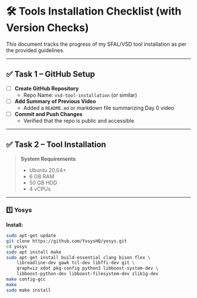 # 🛠️ Tools Installation Checklist (with Version Checks)

This document tracks the progress of my SFAL/VSD tool installation as per the provided guidelines.

---

## ✅ Task 1 – GitHub Setup
- [ ] **Create GitHub Repository**
  - Repo Name: `vsd-tool-installation` (or similar)
- [ ] **Add Summary of Previous Video**
  - Added a `README.md` or markdown file summarizing Day 0 video  
- [ ] **Commit and Push Changes**
  - Verified that the repo is public and accessible

---

## ✅ Task 2 – Tool Installation

> **System Requirements**
> - Ubuntu 20.04+  
> - 6 GB RAM  
> - 50 GB HDD  
> - 4 vCPUs  

---

### 1️⃣ Yosys
**Install:**
```bash
sudo apt-get update
git clone https://github.com/YosysHQ/yosys.git
cd yosys
sudo apt install make
sudo apt-get install build-essential clang bison flex \
    libreadline-dev gawk tcl-dev libffi-dev git \
    graphviz xdot pkg-config python3 libboost-system-dev \
    libboost-python-dev libboost-filesystem-dev zlib1g-dev
make config-gcc
make
sudo make install

